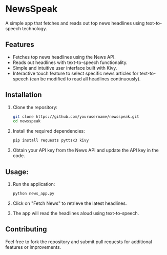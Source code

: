 # NewsSpeak
A simple app that fetches and reads out top news headlines using text-to-speech technology.

## Features
- Fetches top news headlines using the News API.
- Reads out headlines with text-to-speech functionality.
- Simple and intuitive user interface built with Kivy.
- Interactive touch feature to select specific news articles for text-to-speech (can be modified to read all headlines continuously).

## Installation

1. Clone the repository:
   ```bash
   git clone https://github.com/yourusername/newsspeak.git
   cd newsspeak

2. Install the required dependencies:
   ```bash
   pip install requests pyttsx3 kivy

3. Obtain your API key from the News API and update the API key in the code.

## Usage:
1. Run the application:
   ```bash
   python news_app.py

2. Click on "Fetch News" to retrieve the latest headlines.

3. The app will read the headlines aloud using text-to-speech.

## Contributing
Feel free to fork the repository and submit pull requests for additional features or improvements.
